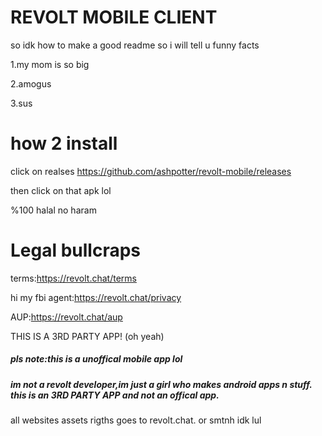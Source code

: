# REVOLT MOBILE CLIENT

so idk how to make a good readme so i will tell u funny facts

1.my mom is so big

2.amogus

3.sus

# how 2 install
click on realses https://github.com/ashpotter/revolt-mobile/releases

then click on that apk lol 

%100 halal no haram 

# Legal bullcraps
terms:https://revolt.chat/terms

hi my fbi agent:https://revolt.chat/privacy

AUP:https://revolt.chat/aup



THIS IS A 3RD PARTY APP! (oh yeah)
<h5>pls note:this is a unoffical mobile app lol</h5>
<h5>im not a revolt developer,im just a girl who makes android apps n stuff.
this is an 3RD PARTY APP and not an offical app.</h5>
all websites assets rigths goes to revolt.chat. or smtnh idk lul
